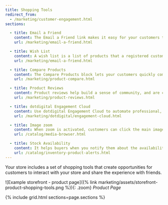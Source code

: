 ```yaml
---
title: Shopping Tools
redirect_from:
  - /marketing/customer-engagement.html
sections:

  - title: Email a Friend
    content: The Email a Friend link makes it easy for your customers to share links to products with their friends.
    url: /marketing/email-a-friend.html

  - title: Wish List
    content: A wish list is a list of products that a registered customer can share with friends, or save to transfer to the cart at a later date
    url: /marketing/email-a-friend.html

  - title: Compare Products
    content: The Compare Products block lets your customers quickly compare the features of one product with another.
    url: /marketing/product-compare.html

  - title: Product Reviews
    content: Product reviews help build a sense of community, and are considered to be more credible than any advertising money can buy.
    url: /marketing/product-reviews.html

  - title: dotdigital Engagement Cloud
    content: Use dotdigital Engagement Cloud to automate professional, personalized communications and generate reports using data from your store.
    url: /marketing/dotdigital/engagement-cloud.html

  - title: Image zoom
    content: When zoom is activated, customers can click the main image and move the cursor around to magnify different parts of the image.
    url: /catalog/media-browser.html

  - title: Stock Availability
    content: It helps buyers when you notify them about the availability of a product, and can result in increased sales. You can create the "Notify me when this product is in stock" link for every product that is out of stock.
    url: /catalog/inventory-product-alerts.html
---
```


Your store includes a set of shopping tools that create opportunities for customers to interact with your store and share the experience with friends.

![Example storefront - product page]({% link marketing/assets/storefront-product-shopping-tools.png %}){: .zoom}
_Product Page_

{% include grid.html sections=page.sections %}
